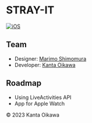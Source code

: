 # STRAY-IT

[![iOS](https://github.com/kantacky/STRAY-IT/actions/workflows/ios.yml/badge.svg)](https://github.com/kantacky/STRAY-IT/actions/workflows/ios.yml)

## Team
- Designer: [Marimo Shimomura](https://www.nanosuke.net)
- Developer: [Kanta Oikawa](https://www.kantacky.com)

## Roadmap
- Using LiveActivities API
- App for Apple Watch

&copy; 2023 Kanta Oikawa
